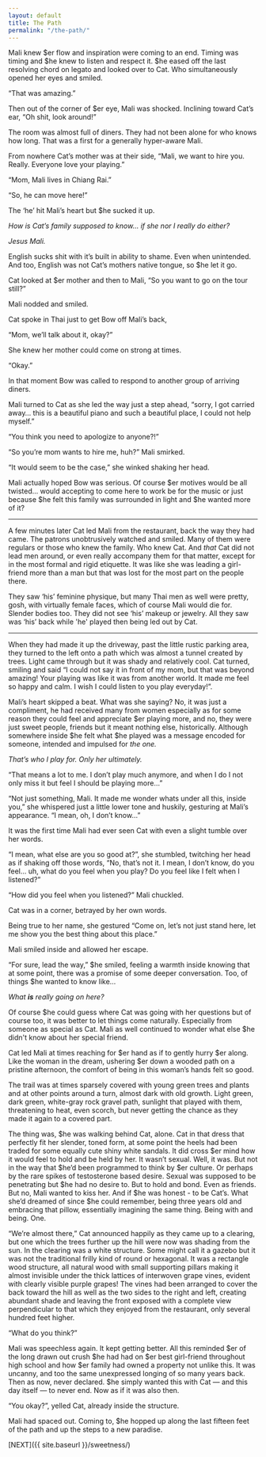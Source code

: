 ```yaml
---
layout: default
title: The Path
permalink: "/the-path/"
---
```

<!-- wp:paragraph -->

Mali knew $er flow and inspiration were coming to an end. Timing was timing and $he knew to listen and respect it. $he eased off the last resolving chord on legato and looked over to Cat. Who simultaneously opened her eyes and smiled.

<!-- /wp:paragraph -->

<!-- wp:paragraph -->

“That was amazing.”

<!-- /wp:paragraph -->

<!-- wp:paragraph -->

Then out of the corner of $er eye, Mali was shocked. Inclining toward Cat’s ear, “Oh shit, look around!”

<!-- /wp:paragraph -->

<!-- wp:paragraph -->

The room was almost full of diners. They had not been alone for who knows how long. That was a first for a generally hyper-aware Mali.&nbsp;

<!-- /wp:paragraph -->

<!-- wp:paragraph -->

From nowhere Cat’s mother was at their side, “Mali, we want to hire you. Really. Everyone love your playing.”

<!-- /wp:paragraph -->

<!-- wp:paragraph -->

“Mom, Mali lives in Chiang Rai.”

<!-- /wp:paragraph -->

<!-- wp:paragraph -->

“So, he can move here!”&nbsp;

<!-- /wp:paragraph -->

<!-- wp:paragraph -->

The ‘he’ hit Mali’s heart but $he sucked it up.

<!-- /wp:paragraph -->

<!-- wp:paragraph -->

_How is Cat’s family supposed to know… if she nor I really do either?&nbsp;_

<!-- /wp:paragraph -->

<!-- wp:paragraph -->

_Jesus Mali._&nbsp;

<!-- /wp:paragraph -->

<!-- wp:paragraph -->

English sucks shit with it’s built in ability to shame. Even when unintended. And too, English was not Cat’s mothers native tongue, so $he let it go.

<!-- /wp:paragraph -->

<!-- wp:paragraph -->

Cat looked at $er mother and then to Mali, “So you want to go on the tour still?”

<!-- /wp:paragraph -->

<!-- wp:paragraph -->

Mali nodded and smiled.&nbsp;

<!-- /wp:paragraph -->

<!-- wp:paragraph -->

Cat spoke in Thai just to get Bow off Mali’s back,&nbsp;

<!-- /wp:paragraph -->

<!-- wp:paragraph -->

“Mom, we’ll talk about it, okay?”&nbsp;

<!-- /wp:paragraph -->

<!-- wp:paragraph -->

She knew her mother could come on strong at times.

<!-- /wp:paragraph -->

<!-- wp:paragraph -->

“Okay.”&nbsp;

<!-- /wp:paragraph -->

<!-- wp:paragraph -->

In that moment Bow was called to respond to another group of arriving diners.&nbsp;

<!-- /wp:paragraph -->

<!-- wp:paragraph -->

Mali turned to Cat as she led the way just a step ahead, “sorry, I got carried away… this is a beautiful piano and such a beautiful place, I could not help myself.”

<!-- /wp:paragraph -->

<!-- wp:paragraph -->

“You think you need to apologize to anyone?!”

<!-- /wp:paragraph -->

<!-- wp:paragraph -->

“So you’re mom wants to hire me, huh?” Mali smirked.

<!-- /wp:paragraph -->

<!-- wp:paragraph -->

“It would seem to be the case,” she winked shaking her head.

<!-- /wp:paragraph -->

<!-- wp:paragraph -->

Mali actually hoped Bow was serious. Of course $er motives would be all twisted... would accepting to come here to work be for the music or just because $he felt this family was surrounded in light and $he wanted more of it?&nbsp;

<!-- /wp:paragraph -->

<!-- wp:separator -->

* * *
<!-- /wp:separator -->

<!-- wp:paragraph -->

A few minutes later Cat led Mali from the restaurant, back the way they had came. The patrons unobtrusively watched and smiled. Many of them were regulars or those who knew the family. Who knew Cat. And _that_ Cat did not lead men around, or even really accompany them for that matter, except for in the most formal and rigid etiquette. It was like she was leading a girl-friend more than a man but that was lost for the most part on the people there.&nbsp;

<!-- /wp:paragraph -->

<!-- wp:paragraph -->

They saw ‘his’ feminine physique, but many Thai men as well were pretty, gosh, with virtually female faces, which of course Mali would die for. Slender bodies too. They did not see ‘his’ makeup or jewelry. All they saw was ‘his’ back while 'he' played then being led out by Cat.

<!-- /wp:paragraph -->

<!-- wp:separator -->

* * *
<!-- /wp:separator -->

<!-- wp:paragraph -->

When they had made it up the driveway, past the little rustic parking area, they turned to the left onto a path which was almost a tunnel created by trees. Light came through but it was shady and relatively cool. Cat turned, smiling and said “I could not say it in front of my mom, but that was beyond amazing! Your playing was like it was from another world. It made me feel so happy and calm. I wish I could listen to you play everyday!”.

<!-- /wp:paragraph -->

<!-- wp:paragraph -->

Mali’s heart skipped a beat. What was she saying? No, it was just a compliment, he had received many from women especially as for some reason they could feel and appreciate $er playing more, and no, they were just sweet people, friends but it meant nothing else, historically. Although somewhere inside $he felt what $he played was a message encoded for someone, intended and impulsed for _the one._

<!-- /wp:paragraph -->

<!-- wp:paragraph -->

_That’s who I play for. Only her ultimately._

<!-- /wp:paragraph -->

<!-- wp:paragraph -->

“That means a lot to me. I don’t play much anymore, and when I do I not only miss it but feel I should be playing more…”

<!-- /wp:paragraph -->

<!-- wp:paragraph -->

“Not just something, Mali. It made me wonder whats under all this, inside you,” she whispered just a little lower tone and huskily, gesturing at Mali’s appearance. “I mean, oh, I don’t know…”

<!-- /wp:paragraph -->

<!-- wp:paragraph -->

It was the first time Mali had ever seen Cat with even a slight tumble over her words.&nbsp;

<!-- /wp:paragraph -->

<!-- wp:paragraph -->

“I mean, what else are you so good at?”, she stumbled, twitching her head as if shaking off those words, “No, that’s not it. I mean, I don’t know, do you feel… uh, what do you feel when you play? Do you feel like I felt when I listened?”

<!-- /wp:paragraph -->

<!-- wp:paragraph -->

“How did you feel when you listened?” Mali chuckled.

<!-- /wp:paragraph -->

<!-- wp:paragraph -->

Cat was in a corner, betrayed by her own words.&nbsp;

<!-- /wp:paragraph -->

<!-- wp:paragraph -->

Being true to her name, she gestured “Come on, let’s not just stand here, let me show you the best thing about this place.”

<!-- /wp:paragraph -->

<!-- wp:paragraph -->

Mali smiled inside and allowed her escape.

<!-- /wp:paragraph -->

<!-- wp:paragraph -->

“For sure, lead the way,” $he smiled, feeling a warmth inside knowing that at some point, there was a promise of some deeper conversation. Too, of things $he wanted to know like…&nbsp;

<!-- /wp:paragraph -->

<!-- wp:paragraph -->

_What **is** really going on here?&nbsp;_

<!-- /wp:paragraph -->

<!-- wp:paragraph -->

Of course $he could guess where Cat was going with her questions but of course too, it was better to let things come naturally. Especially from someone as special as Cat. Mali as well continued to wonder what else $he didn't know about her special friend.&nbsp;

<!-- /wp:paragraph -->

<!-- wp:paragraph -->

Cat led Mali at times reaching for $er hand as if to gently hurry $er along. Like the woman in the dream, ushering $er down a wooded path on a pristine afternoon, the comfort of being in this woman’s hands felt so good.&nbsp;

<!-- /wp:paragraph -->

<!-- wp:paragraph -->

The trail was at times sparsely covered with young green trees and plants and at other points around a turn, almost dark with old growth. Light green, dark green, white-gray rock gravel path, sunlight that played with them, threatening to heat, even scorch, but never getting the chance as they made it again to a covered part.&nbsp;

<!-- /wp:paragraph -->

<!-- wp:paragraph -->

The thing was, $he was walking behind Cat, alone. Cat in that dress that perfectly fit her slender, toned form, at some point the heels had been traded for some equally cute shiny white sandals. It did cross $er mind how it would feel to hold and be held by her. It wasn’t sexual. Well, it was. But not in the way that $he’d been programmed to think by $er culture. Or perhaps by the rare spikes of testosterone based desire. Sexual was supposed to be penetrating but $he had no desire to. But to hold and bond. Even as friends. But no, Mali wanted to kiss her. And if $he was honest - to be Cat’s. What she’d dreamed of since $he could remember, being three years old and embracing that pillow, essentially imagining the same thing. Being with and being. One.

<!-- /wp:paragraph -->

<!-- wp:paragraph -->

“We’re almost there,” Cat announced happily as they came up to a clearing, but one which the trees further up the hill were now was shading from the sun. In the clearing was a white structure. Some might call it a gazebo but it was not the traditional frilly kind of round or hexagonal. It was a rectangle wood structure, all natural wood with small supporting pillars making it almost invisible under the thick lattices of interwoven grape vines, evident with clearly visible purple grapes! The vines had been arranged to cover the back toward the hill as well as the two sides to the right and left, creating abundant shade and leaving the front exposed with a complete view perpendicular to that which they enjoyed from the restaurant, only several hundred feet higher.

<!-- /wp:paragraph -->

<!-- wp:paragraph -->

“What do you think?”

<!-- /wp:paragraph -->

<!-- wp:paragraph -->

Mali was speechless again. It kept getting better. All this reminded $er of the long drawn out crush $he had had on $er best girl-friend throughout high school and how $er family had owned a property not unlike this. It was uncanny, and too the same unexpressed longing of so many years back. Then as now, never declared. $he simply wanted this with Cat — and this day itself — to never end.&nbsp;Now as if it was also then.

<!-- /wp:paragraph -->

<!-- wp:paragraph -->

“You okay?”, yelled Cat, already inside the structure.&nbsp;

<!-- /wp:paragraph -->

<!-- wp:paragraph -->

Mali had spaced out. Coming to, $he hopped up along the last fifteen feet of the path and up the steps to a new paradise.&nbsp;

<!-- /wp:paragraph -->

<!-- wp:paragraph -->

[NEXT]({{ site.baseurl }}/sweetness/)

<!-- /wp:paragraph -->

